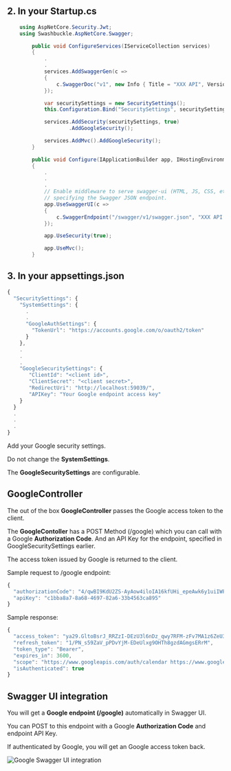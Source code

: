 ## 2. In your Startup.cs

```C#
	using AspNetCore.Security.Jwt;
	using Swashbuckle.AspNetCore.Swagger;
```

```C#
        public void ConfigureServices(IServiceCollection services)
        {
            .
            .
            services.AddSwaggerGen(c =>
            {
                c.SwaggerDoc("v1", new Info { Title = "XXX API", Version = "v1" });
            });

            var securitySettings = new SecuritySettings();
            this.Configuration.Bind("SecuritySettings", securitySettings);

            services.AddSecurity(securitySettings, true)
                    .AddGoogleSecurity();            

            services.AddMvc().AddGoogleSecurity();
        }
```

```C#
        public void Configure(IApplicationBuilder app, IHostingEnvironment env)
        {
            .
            .
            .
            // Enable middleware to serve swagger-ui (HTML, JS, CSS, etc.), 
            // specifying the Swagger JSON endpoint.
            app.UseSwaggerUI(c =>
            {
                c.SwaggerEndpoint("/swagger/v1/swagger.json", "XXX API V1");
            });

            app.UseSecurity(true);

            app.UseMvc();
        }
```

## 3. In your appsettings.json

```javascript
{
  "SecuritySettings": {
    "SystemSettings": {
      .
      .
      "GoogleAuthSettings": {
        "TokenUrl": "https://accounts.google.com/o/oauth2/token"
      }
    },
    .
    .
    .
    "GoogleSecuritySettings": {
       "ClientId": "<client id>",
       "ClientSecret": "<client secret>",
       "RedirectUri": "http://localhost:59039/",
       "APIKey": "Your Google endpoint access key"
    }
  }
  .
  .
  .
}
```
Add your Google security settings. 

Do not change the **SystemSettings**.

The **GoogleSecuritySettings** are configurable.

## GoogleController

The out of the box **GoogleController** passes the Google access token to the client.

The **GoogleContoller** has a POST Method (/google) which you can call with a Google **Authorization Code**.
And an API Key for the endpoint, specified in GoogleSecuritySettings earlier.

The access token issued by Google is returned to the client.

Sample request to /google endpoint:

```javascript
{
  "authorizationCode": "4/qwBI9KdU2ZS-AyAow4iloIA16kfUHi_epeAwk6y1uiIWP2uVuOga9v2TOQBZ8qR7XRotKoHtX5CKxamUS19TNrs",
  "apiKey": "c1bba8a7-8a68-4697-82a6-33b4563ca895"
}
```

Sample response:

```javascript
{
  "access_token": "ya29.GltoBsrJ_RRZzI-DEzU3l6nDz_qwy7RFM-zFv7MA1z6ZeU3IijEZa_ECHG70V-cFz7omdplXraYVjTvrZkkYqdaf0Z8-vnQ6NiLeOXW3GLCqnlYjabwf59RMaUv8",
  "refresh_token": "1/PN_s59ZaV_pPDvYjM-EDeUlxg9OHTh8gzdAGmgsERrM",
  "token_type": "Bearer",
  "expires_in": 3600,
  "scope": "https://www.googleapis.com/auth/calendar https://www.googleapis.com/auth/adwords",
  "isAuthenticated": true
}
```

## Swagger UI integration

You will get a **Google endpoint (/google)** automatically in Swagger UI.

You can POST to this endpoint with a Google **Authorization Code** and endpoint API Key.

If authenticated by Google, you will get an Google access token back.

![Google Swagger UI integration](https://github.com/VeritasSoftware/AspNetCore.Security.Jwt/blob/master/GoogleSwaggerIntegration.jpg)